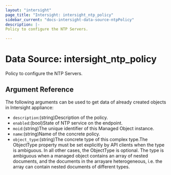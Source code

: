 ```yaml
---
layout: "intersight"
page_title: "Intersight: intersight_ntp_policy"
sidebar_current: "docs-intersight-data-source-ntpPolicy"
description: |-
Policy to configure the NTP Servers.

---
```


# Data Source: intersight_ntp_policy
Policy to configure the NTP Servers.

## Argument Reference
The following arguments can be used to get data of already created objects in Intersight appliance:
* `description`:(string)Description of the policy.
* `enabled`:(bool)State of NTP service on the endpoint.
* `moid`:(string)The unique identifier of this Managed Object instance.
* `name`:(string)Name of the concrete policy.
* `object_type`:(string)The concrete type of this complex type.The ObjectType property must be set explicitly by API clients when the type is ambiguous. In all other cases, the ObjectType is optional. The type is ambiguous when a managed object contains an array of nested documents, and the documents in the arrayare heterogeneous, i.e. the array can contain nested documents of different types.
